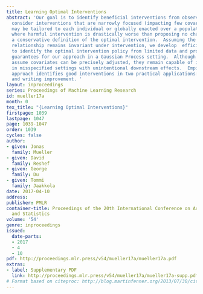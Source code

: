 ```yaml
---
title: Learning Optimal Interventions
abstract: 'Our goal is to identify beneficial interventions from observational data.  We
  consider interventions that are narrowly focused (impacting few covariates) and
  may be tailored to each individual or globally enacted over a population.  For applications
  where harmful intervention is drastically worse than proposing no change, we propose
  a conservative definition of the optimal intervention.  Assuming the underlying
  relationship remains invariant under intervention, we develop  efficient algorithms
  to identify the optimal intervention policy from limited data and provide theoretical
  guarantees for our approach in a Gaussian Process setting.  Although our methods
  assume covariates can be precisely adjusted, they remain capable of improving outcomes
  in misspecified settings with unintentional downstream effects.  Empirically, our
  approach identifies good interventions in two practical applications: gene perturbation
  and writing improvement. '
layout: inproceedings
series: Proceedings of Machine Learning Research
id: mueller17a
month: 0
tex_title: "{Learning Optimal Interventions}"
firstpage: 1039
lastpage: 1047
page: 1039-1047
order: 1039
cycles: false
author:
- given: Jonas
  family: Mueller
- given: David
  family: Reshef
- given: George
  family: Du
- given: Tommi
  family: Jaakkola
date: 2017-04-10
address: 
publisher: PMLR
container-title: Proceedings of the 20th International Conference on Artificial Intelligence
  and Statistics
volume: '54'
genre: inproceedings
issued:
  date-parts:
  - 2017
  - 4
  - 10
pdf: http://proceedings.mlr.press/v54/mueller17a/mueller17a.pdf
extras:
- label: Supplementary PDF
  link: http://proceedings.mlr.press/v54/mueller17a/mueller17a-supp.pdf
# Format based on citeproc: http://blog.martinfenner.org/2013/07/30/citeproc-yaml-for-bibliographies/
---
```

